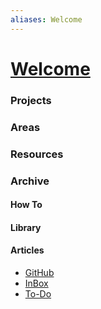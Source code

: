 ```yaml
---
aliases: Welcome
---
```


# [Welcome](index.md)

### Projects
### Areas
### Resources
### Archive
#### How To
#### Library
#### Articles

- [GitHub](https://github.com/antvopilov/Vault)
- [InBox](inbox.md)
- [To-Do](todo.md)




